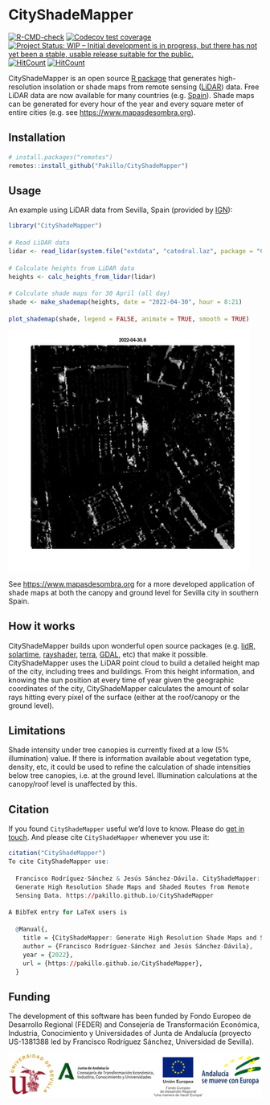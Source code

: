 
<!-- README.md is generated from README.Rmd. Please edit that file -->

# CityShadeMapper

<!-- badges: start -->

[![R-CMD-check](https://github.com/Pakillo/CityShadeMapper/actions/workflows/R-CMD-check.yaml/badge.svg)](https://github.com/Pakillo/CityShadeMapper/actions/workflows/R-CMD-check.yaml)
[![Codecov test
coverage](https://codecov.io/gh/Pakillo/CityShadeMapper/branch/master/graph/badge.svg)](https://app.codecov.io/gh/Pakillo/CityShadeMapper?branch=master)
[![Project Status: WIP – Initial development is in progress, but there
has not yet been a stable, usable release suitable for the
public.](https://www.repostatus.org/badges/latest/wip.svg)](https://www.repostatus.org/#wip)
[![HitCount](https://hits.dwyl.com/Pakillo/CityShadeMapper.svg?style=flat-square)](http://hits.dwyl.com/Pakillo/CityShadeMapper)
[![HitCount](https://hits.dwyl.com/Pakillo/CityShadeMapper.svg?style=flat-square&show=unique)](http://hits.dwyl.com/Pakillo/CityShadeMapper)
<!-- badges: end -->

CityShadeMapper is an open source [R
package](https://www.r-project.org/) that generates high-resolution
insolation or shade maps from remote sensing
([LiDAR](https://en.wikipedia.org/wiki/Lidar)) data. Free LiDAR data are
now available for many countries
(e.g. [Spain](https://pnoa.ign.es/el-proyecto-pnoa-lidar)). Shade maps
can be generated for every hour of the year and every square meter of
entire cities (e.g. see <https://www.mapasdesombra.org>).

## Installation

``` r
# install.packages("remotes")
remotes::install_github("Pakillo/CityShadeMapper")
```

## Usage

An example using LiDAR data from Sevilla, Spain (provided by
[IGN](https://pnoa.ign.es/el-proyecto-pnoa-lidar)):

``` r
library("CityShadeMapper")

# Read LiDAR data
lidar <- read_lidar(system.file("extdata", "catedral.laz", package = "CityShadeMapper"))

# Calculate heights from LiDAR data
heights <- calc_heights_from_lidar(lidar)

# Calculate shade maps for 30 April (all day)
shade <- make_shademap(heights, date = "2022-04-30", hour = 8:21)

plot_shademap(shade, legend = FALSE, animate = TRUE, smooth = TRUE)
```

![](man/figures/catedral_abril.gif)

See <https://www.mapasdesombra.org> for a more developed application of
shade maps at both the canopy and ground level for Sevilla city in
southern Spain.

## How it works

CityShadeMapper builds upon wonderful open source packages
(e.g. [lidR](https://github.com/r-lidar/lidR),
[solartime](https://cran.r-project.org/package=solartime),
[rayshader](https://www.rayshader.com/),
[terra](https://rspatial.github.io/terra/index.html),
[GDAL](https://gdal.org/), etc) that make it possible. CityShadeMapper
uses the LiDAR point cloud to build a detailed height map of the city,
including trees and buildings. From this height information, and knowing
the sun position at every time of year given the geographic coordinates
of the city, CityShadeMapper calculates the amount of solar rays hitting
every pixel of the surface (either at the roof/canopy or the ground
level).

## Limitations

Shade intensity under tree canopies is currently fixed at a low (5%
illumination) value. If there is information available about vegetation
type, density, etc, it could be used to refine the calculation of shade
intensities below tree canopies, i.e. at the ground level. Illumination
calculations at the canopy/roof level is unaffected by this.

## Citation

If you found `CityShadeMapper` useful we’d love to know. Please do [get
in touch](mailto:f.rodriguez.sanc@gmail.com). And please cite
`CityShadeMapper` whenever you use it:

``` r
citation("CityShadeMapper")
To cite CityShadeMapper use:

  Francisco Rodríguez-Sánchez & Jesús Sánchez-Dávila. CityShadeMapper:
  Generate High Resolution Shade Maps and Shaded Routes from Remote
  Sensing Data. https://pakillo.github.io/CityShadeMapper

A BibTeX entry for LaTeX users is

  @Manual{,
    title = {CityShadeMapper: Generate High Resolution Shade Maps and Shaded Routes from Remote Sensing Data},
    author = {Francisco Rodríguez-Sánchez and Jesús Sánchez-Dávila},
    year = {2022},
    url = {https://pakillo.github.io/CityShadeMapper},
  }
```

## Funding

The development of this software has been funded by Fondo Europeo de
Desarrollo Regional (FEDER) and Consejería de Transformación Económica,
Industria, Conocimiento y Universidades of Junta de Andalucía (proyecto
US-1381388 led by Francisco Rodríguez Sánchez, Universidad de Sevilla).

![](man/figures/feder.png)
